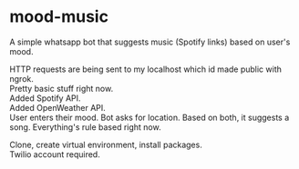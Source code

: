 # mood-music
A simple whatsapp bot that suggests music (Spotify links) based on user's mood.

HTTP requests are being sent to my localhost which id made public with ngrok.<br />
Pretty basic stuff right now.<br />
Added Spotify API.<br />
Added OpenWeather API.<br />
User enters their mood. Bot asks for location. Based on both, it suggests a song. Everything's rule based right now.<br />

Clone, create virtual environment, install packages.<br />
Twilio account required.<br />
